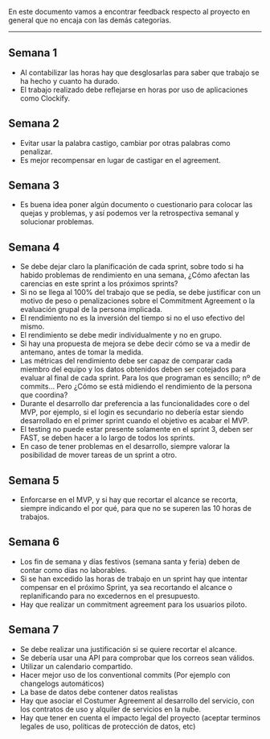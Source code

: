 En este documento vamos a encontrar feedback respecto al proyecto en general que no encaja con las demás categorias.
****
## Semana 1
+ Al contabilizar las horas hay que desglosarlas para saber que trabajo se ha hecho y cuanto ha durado.
+ El trabajo realizado debe reflejarse en horas por uso de aplicaciones como Clockify.

## Semana 2
+ Evitar usar la palabra castigo, cambiar por otras palabras como penalizar.
+ Es mejor recompensar en lugar de castigar en el agreement.

## Semana 3
+ Es buena idea poner algún documento o cuestionario para colocar las quejas y problemas, y así podemos ver la retrospectiva semanal y solucionar problemas.

## Semana 4
+ Se debe dejar claro la planificación de cada sprint, sobre todo si ha habido problemas de rendimiento en una semana, ¿Cómo afectan las carencias en este sprint a los próximos sprints?
+ Si no se llega al 100% del trabajo que se pedía, se debe justificar con un motivo de peso o penalizaciones sobre el Commitment Agreement o la evaluación grupal de la persona implicada.
+ El rendimiento no es la inversión del tiempo si no el uso efectivo del mismo.
+ El rendimiento se debe medir individualmente y no en grupo.
+ Si hay una propuesta de mejora se debe decir cómo se va a medir de antemano, antes de tomar la medida.
+ Las métricas del rendimiento debe ser capaz de comparar cada miembro del equipo y los datos obtenidos deben ser cotejados para evaluar al final de cada sprint. Para los que programan es sencillo; nº de commits… Pero ¿Cómo se está midiendo el rendimiento de la persona que coordina?
+ Durante el desarrollo dar preferencia a las funcionalidades core o del MVP, por ejemplo, si el login es secundario no debería estar siendo desarrollado en el primer sprint cuando el objetivo es acabar el MVP.
+ El testing no puede estar presente solamente en el sprint 3, deben ser FAST, se deben hacer a lo largo de todos los sprints.
+ En caso de tener problemas en el desarrollo, siempre valorar la posibilidad de mover tareas de un sprint a otro.

## Semana 5
+ Enforcarse en el MVP, y si hay que recortar el alcance se recorta, siempre indicando el por qué, para que no se superen las 10 horas de trabajos.

## Semana 6
+ Los fin de semana y días festivos (semana santa y feria) deben de contar como días no laborables.
+ Si se han excedido las horas de trabajo en un sprint hay que intentar compensar en el próximo Sprint, ya sea recortando el alcance o replanificando para no excedernos en el presupuesto.
+ Hay que realizar un commitment agreement para los usuarios piloto.

## Semana 7
+ Se debe realizar una justificación si se quiere recortar el alcance.
+ Se debería usar una API para comprobar que los correos sean válidos.
+ Utilizar un calendario compartido.
+ Hacer mejor uso de los conventional commits (Por ejemplo con changelogs automáticos)
+ La base de datos debe contener datos realistas
+ Hay que asociar el Costumer Agreement al desarrollo del servicio, con los contratos de uso y alquiler de servicios en la nube.
+ Hay que tener en cuenta el impacto legal del proyecto (aceptar terminos legales de uso, políticas de protección de datos, etc)

